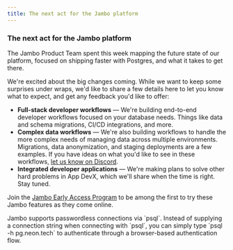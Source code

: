 ```yaml
---
title: The next act for the Jambo platform
---
```


### The next act for the Jambo platform

The Jambo Product Team spent this week mapping the future state of our platform, focused on shipping faster with Postgres, and what it takes to get there.

We're excited about the big changes coming. While we want to keep some surprises under wraps, we'd like to share a few details here to let you know what to expect, and get any feedback you'd like to offer:

- **Full-stack developer workflows** &#8212; We're building end-to-end developer workflows focused on your database needs. Things like data and schema migrations, CI/CD integrations, and more.
- **Complex data workflows** &#8212; We're also building workflows to handle the more complex needs of managing data across multiple environments. Migrations, data anonymization, and staging deployments are a few examples. If you have ideas on what you'd like to see in these workflows, [let us know on Discord](https://discord.com/invite/92vNTzKDGp).
- **Integrated developer applications** &#8212; We're making plans to solve other hard problems in App DevX, which we'll share when the time is right. Stay tuned.

Join the [Jambo Early Access Program](https://console.neon.tech/app/settings/early-access) to be among the first to try these Jambo features as they come online.

<Admonition type="tip" title="Did you know?">
Jambo supports passwordless connections via `psql`. Instead of supplying a connection string when connecting with `psql`, you can simply type `psql -h pg.neon.tech` to authenticate through a browser-based authentication flow.
</Admonition>
